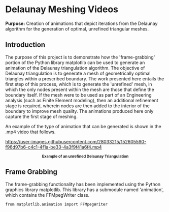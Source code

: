 # Delaunay Meshing Videos
<strong>Purpose:</strong> Creation of animations that depict iterations from the Delaunay algorithm for the generation of optimal, unrefined triangular meshes.

## Introduction

<p>
The purpose of this project is to demonstrate how the 'frame-grabbing' portion of the Python library matplotlib can be used to generate an animation of the
Delaunay triangulation algorithm. The objective of Delaunay triangulation is to generate a mesh of geometrically optimal triangles within a prescribed boundary.
The work presented here entails the first step of this process, which is to generate the 'unrefined' mesh, in which the only nodes present within the mesh are those 
that define the boundary itself. If the mesh were to be used as part of an Engineering analysis (such as Finite Element modeling), then an additional refinement stage is required,
wherein nodes are then added to the interior of the boundary to improve mesh quality. The animations produced here only capture the first stage of meshing.
</p>
<p>
An example of the type of animation that can be generated is shown in the .mp4 video that follows. 

https://user-images.githubusercontent.com/28033215/152605590-f96d97b6-c4c1-4f1a-be33-4a3f9f41a6f4.mp4

<p align="center">
    <strong><small>Example of an unrefined Delaunay Triangulation</small></strong>
</p>

## Frame Grabbing

<p>
The frame-grabbing functionality has been implemented using the Python graphics library matplotlib. This library has a submodule named 'animation', 
which contains the FFMpegWriter class.
    
    from matplotlib.animation import FFMpegWriter

</p>


